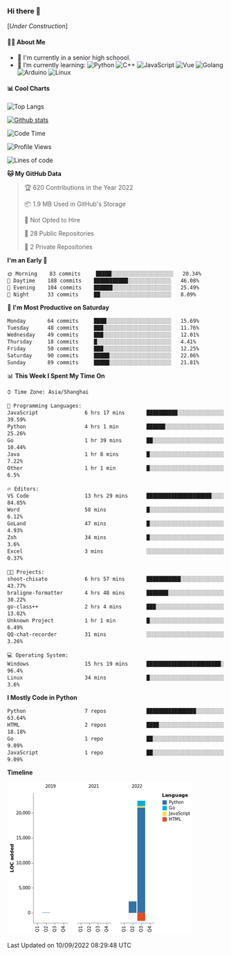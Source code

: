 ### Hi there 👋

\[*Under Construction*\]

<!--
**NoNormalCreeper/NoNormalCreeper** is a ✨ _special_ ✨ repository because its `README.md` (this file) appears on your GitHub profile.

Here are some ideas to get you started:

- 🔭 I’m currently working on ...
- 🌱 I’m currently learning ...
- 👯 I’m looking to collaborate on ...
- 🤔 I’m looking for help with ...
- 💬 Ask me about ...
- 📫 How to reach me: ...
- 😄 Pronouns: ...
- ⚡ Fun fact: ...
-->

#### 👩‍💻 About Me

- 🏫 I'm currently in a senior high schoool.
- 🌱 I’m currently learning: 
![Python](https://img.shields.io/badge/-Python-blue?style=flat-square&logo=Python&logoColor=fff)
![C++](https://img.shields.io/badge/-C%2B%2B-00599C?style=flat-square&logo=C%2B%2B&logoColor=fff)
![JavaScript](https://img.shields.io/badge/-JavaScript-ffca18?style=flat-square&logo=JavaScript&logoColor=fff)
![Vue](https://img.shields.io/badge/-Vue-4FC08D?style=flat-square&logo=Vue.js&logoColor=fff)
![Golang](https://img.shields.io/badge/-Go-007d9c?style=flat-square&logo=Go&logoColor=fff)
![Arduino](https://img.shields.io/badge/-Arduino-00979D?style=flat-square&logo=Arduino&logoColor=fff)
![Linux](https://img.shields.io/badge/-Linux-FCC624?style=flat-square&logo=Linux&logoColor=fff)

#### 📊 Cool Charts

![Top Langs](https://github-readme-stats.vercel.app/api/top-langs/?username=NoNormalCreeper&layout=compact)

[![Github stats](https://github-readme-stats.vercel.app/api?username=NoNormalCreeper&show_icons=true)](https://github.com/anuraghazra/github-readme-stats)

<!--START_SECTION:waka-->
![Code Time](http://img.shields.io/badge/Code%20Time-96%20hrs%2012%20mins-blue)

![Profile Views](http://img.shields.io/badge/Profile%20Views-4-blue)

![Lines of code](https://img.shields.io/badge/From%20Hello%20World%20I%27ve%20Written-23%20Thousand%20lines%20of%20code-blue)

**🐱 My GitHub Data** 

> 🏆 620 Contributions in the Year 2022
 > 
> 📦 1.9 MB Used in GitHub's Storage 
 > 
> 🚫 Not Opted to Hire
 > 
> 📜 28 Public Repositories 
 > 
> 🔑 2 Private Repositories  
 > 
**I'm an Early 🐤** 

```text
🌞 Morning    83 commits     █████░░░░░░░░░░░░░░░░░░░░   20.34% 
🌆 Daytime    188 commits    ███████████░░░░░░░░░░░░░░   46.08% 
🌃 Evening    104 commits    ██████░░░░░░░░░░░░░░░░░░░   25.49% 
🌙 Night      33 commits     ██░░░░░░░░░░░░░░░░░░░░░░░   8.09%

```
📅 **I'm Most Productive on Saturday** 

```text
Monday       64 commits     ████░░░░░░░░░░░░░░░░░░░░░   15.69% 
Tuesday      48 commits     ███░░░░░░░░░░░░░░░░░░░░░░   11.76% 
Wednesday    49 commits     ███░░░░░░░░░░░░░░░░░░░░░░   12.01% 
Thursday     18 commits     █░░░░░░░░░░░░░░░░░░░░░░░░   4.41% 
Friday       50 commits     ███░░░░░░░░░░░░░░░░░░░░░░   12.25% 
Saturday     90 commits     █████░░░░░░░░░░░░░░░░░░░░   22.06% 
Sunday       89 commits     █████░░░░░░░░░░░░░░░░░░░░   21.81%

```


📊 **This Week I Spent My Time On** 

```text
⌚︎ Time Zone: Asia/Shanghai

💬 Programming Languages: 
JavaScript               6 hrs 17 mins       ██████████░░░░░░░░░░░░░░░   39.59% 
Python                   4 hrs 1 min         ██████░░░░░░░░░░░░░░░░░░░   25.26% 
Go                       1 hr 39 mins        ██░░░░░░░░░░░░░░░░░░░░░░░   10.44% 
Java                     1 hr 8 mins         █░░░░░░░░░░░░░░░░░░░░░░░░   7.22% 
Other                    1 hr 1 min          █░░░░░░░░░░░░░░░░░░░░░░░░   6.5%

🔥 Editors: 
VS Code                  13 hrs 29 mins      █████████████████████░░░░   84.85% 
Word                     58 mins             █░░░░░░░░░░░░░░░░░░░░░░░░   6.12% 
GoLand                   47 mins             █░░░░░░░░░░░░░░░░░░░░░░░░   4.93% 
Zsh                      34 mins             █░░░░░░░░░░░░░░░░░░░░░░░░   3.6% 
Excel                    3 mins              ░░░░░░░░░░░░░░░░░░░░░░░░░   0.37%

🐱‍💻 Projects: 
shoot-chisato            6 hrs 57 mins       ███████████░░░░░░░░░░░░░░   43.77% 
braligne-formatter       4 hrs 48 mins       ███████░░░░░░░░░░░░░░░░░░   30.22% 
go-class++               2 hrs 4 mins        ███░░░░░░░░░░░░░░░░░░░░░░   13.02% 
Unknown Project          1 hr 1 min          █░░░░░░░░░░░░░░░░░░░░░░░░   6.49% 
QQ-chat-recorder         31 mins             ░░░░░░░░░░░░░░░░░░░░░░░░░   3.26%

💻 Operating System: 
Windows                  15 hrs 19 mins      ████████████████████████░   96.4% 
Linux                    34 mins             █░░░░░░░░░░░░░░░░░░░░░░░░   3.6%

```

**I Mostly Code in Python** 

```text
Python                   7 repos             ████████████████░░░░░░░░░   63.64% 
HTML                     2 repos             ████░░░░░░░░░░░░░░░░░░░░░   18.18% 
Go                       1 repo              ██░░░░░░░░░░░░░░░░░░░░░░░   9.09% 
JavaScript               1 repo              ██░░░░░░░░░░░░░░░░░░░░░░░   9.09%

```


**Timeline**

![Chart not found](https://raw.githubusercontent.com/NoNormalCreeper/NoNormalCreeper/main/charts/bar_graph.png) 


 Last Updated on 10/09/2022 08:29:48 UTC
<!--END_SECTION:waka-->

